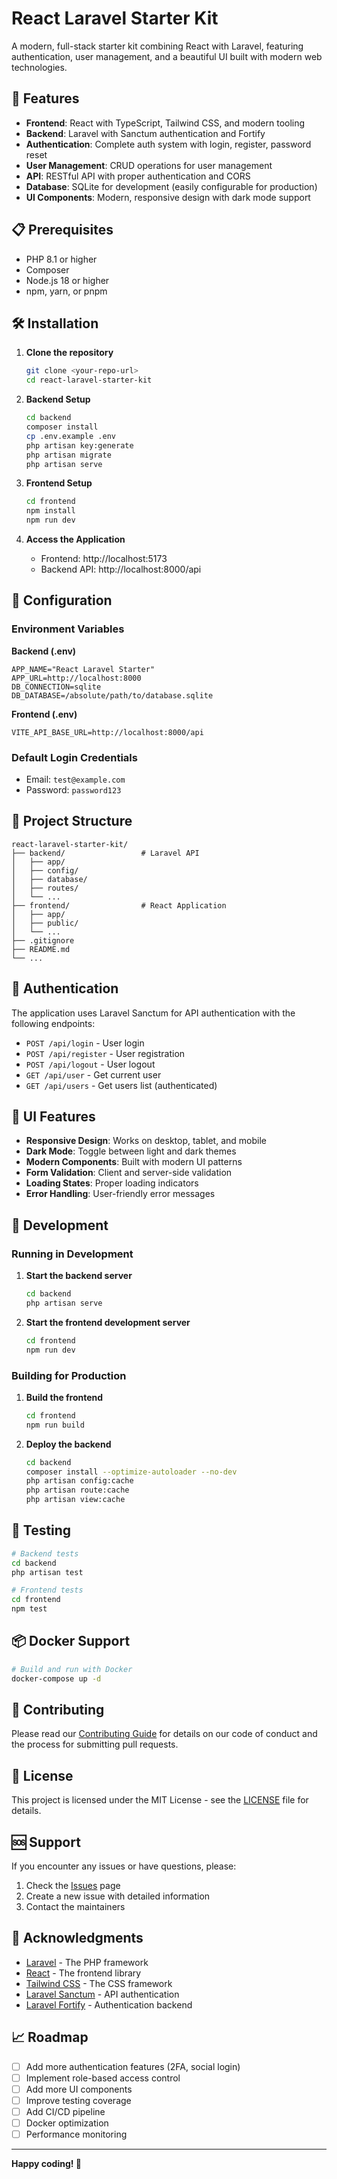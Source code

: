 # React Laravel Starter Kit

A modern, full-stack starter kit combining React with Laravel, featuring authentication, user management, and a beautiful UI built with modern web technologies.

## 🚀 Features

- **Frontend**: React with TypeScript, Tailwind CSS, and modern tooling
- **Backend**: Laravel with Sanctum authentication and Fortify
- **Authentication**: Complete auth system with login, register, password reset
- **User Management**: CRUD operations for user management
- **API**: RESTful API with proper authentication and CORS
- **Database**: SQLite for development (easily configurable for production)
- **UI Components**: Modern, responsive design with dark mode support

## 📋 Prerequisites

- PHP 8.1 or higher
- Composer
- Node.js 18 or higher
- npm, yarn, or pnpm

## 🛠️ Installation

1. **Clone the repository**
   ```bash
   git clone <your-repo-url>
   cd react-laravel-starter-kit
   ```

2. **Backend Setup**
   ```bash
   cd backend
   composer install
   cp .env.example .env
   php artisan key:generate
   php artisan migrate
   php artisan serve
   ```

3. **Frontend Setup**
   ```bash
   cd frontend
   npm install
   npm run dev
   ```

4. **Access the Application**
   - Frontend: http://localhost:5173
   - Backend API: http://localhost:8000/api

## 🔧 Configuration

### Environment Variables

**Backend (.env)**
```env
APP_NAME="React Laravel Starter"
APP_URL=http://localhost:8000
DB_CONNECTION=sqlite
DB_DATABASE=/absolute/path/to/database.sqlite
```

**Frontend (.env)**
```env
VITE_API_BASE_URL=http://localhost:8000/api
```

### Default Login Credentials

- Email: `test@example.com`
- Password: `password123`

## 📁 Project Structure

```
react-laravel-starter-kit/
├── backend/                 # Laravel API
│   ├── app/
│   ├── config/
│   ├── database/
│   ├── routes/
│   └── ...
├── frontend/                # React Application
│   ├── app/
│   ├── public/
│   └── ...
├── .gitignore
├── README.md
└── ...
```

## 🔐 Authentication

The application uses Laravel Sanctum for API authentication with the following endpoints:

- `POST /api/login` - User login
- `POST /api/register` - User registration
- `POST /api/logout` - User logout
- `GET /api/user` - Get current user
- `GET /api/users` - Get users list (authenticated)

## 🎨 UI Features

- **Responsive Design**: Works on desktop, tablet, and mobile
- **Dark Mode**: Toggle between light and dark themes
- **Modern Components**: Built with modern UI patterns
- **Form Validation**: Client and server-side validation
- **Loading States**: Proper loading indicators
- **Error Handling**: User-friendly error messages

## 🚀 Development

### Running in Development

1. **Start the backend server**
   ```bash
   cd backend
   php artisan serve
   ```

2. **Start the frontend development server**
   ```bash
   cd frontend
   npm run dev
   ```

### Building for Production

1. **Build the frontend**
   ```bash
   cd frontend
   npm run build
   ```

2. **Deploy the backend**
   ```bash
   cd backend
   composer install --optimize-autoloader --no-dev
   php artisan config:cache
   php artisan route:cache
   php artisan view:cache
   ```

## 🧪 Testing

```bash
# Backend tests
cd backend
php artisan test

# Frontend tests
cd frontend
npm test
```

## 📦 Docker Support

```bash
# Build and run with Docker
docker-compose up -d
```

## 🤝 Contributing

Please read our [Contributing Guide](CONTRIBUTING.md) for details on our code of conduct and the process for submitting pull requests.

## 📄 License

This project is licensed under the MIT License - see the [LICENSE](LICENSE) file for details.

## 🆘 Support

If you encounter any issues or have questions, please:

1. Check the [Issues](https://github.com/your-username/react-laravel-starter-kit/issues) page
2. Create a new issue with detailed information
3. Contact the maintainers

## 🙏 Acknowledgments

- [Laravel](https://laravel.com/) - The PHP framework
- [React](https://reactjs.org/) - The frontend library
- [Tailwind CSS](https://tailwindcss.com/) - The CSS framework
- [Laravel Sanctum](https://laravel.com/sanctum) - API authentication
- [Laravel Fortify](https://laravel.com/fortify) - Authentication backend

## 📈 Roadmap

- [ ] Add more authentication features (2FA, social login)
- [ ] Implement role-based access control
- [ ] Add more UI components
- [ ] Improve testing coverage
- [ ] Add CI/CD pipeline
- [ ] Docker optimization
- [ ] Performance monitoring

---

**Happy coding! 🎉**